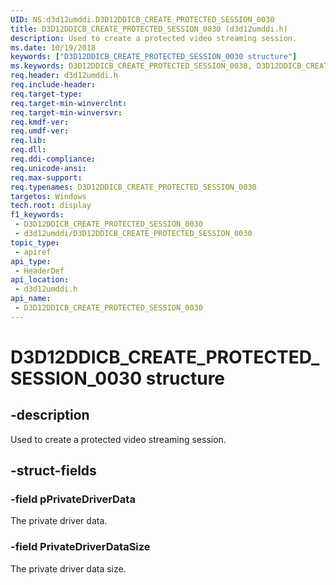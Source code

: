```yaml
---
UID: NS:d3d12umddi.D3D12DDICB_CREATE_PROTECTED_SESSION_0030
title: D3D12DDICB_CREATE_PROTECTED_SESSION_0030 (d3d12umddi.h)
description: Used to create a protected video streaming session.
ms.date: 10/19/2018
keywords: ["D3D12DDICB_CREATE_PROTECTED_SESSION_0030 structure"]
ms.keywords: D3D12DDICB_CREATE_PROTECTED_SESSION_0030, D3D12DDICB_CREATE_PROTECTED_SESSION_0030,
req.header: d3d12umddi.h
req.include-header: 
req.target-type: 
req.target-min-winverclnt: 
req.target-min-winversvr: 
req.kmdf-ver: 
req.umdf-ver: 
req.lib: 
req.dll: 
req.ddi-compliance: 
req.unicode-ansi: 
req.max-support: 
req.typenames: D3D12DDICB_CREATE_PROTECTED_SESSION_0030
targetos: Windows
tech.root: display
f1_keywords:
 - D3D12DDICB_CREATE_PROTECTED_SESSION_0030
 - d3d12umddi/D3D12DDICB_CREATE_PROTECTED_SESSION_0030
topic_type:
 - apiref
api_type:
 - HeaderDef
api_location:
 - d3d12umddi.h
api_name:
 - D3D12DDICB_CREATE_PROTECTED_SESSION_0030
---
```


# D3D12DDICB_CREATE_PROTECTED_SESSION_0030 structure


## -description

Used to create a protected video streaming session.

## -struct-fields

### -field pPrivateDriverData

The private driver data.

### -field PrivateDriverDataSize

The private driver data size.

